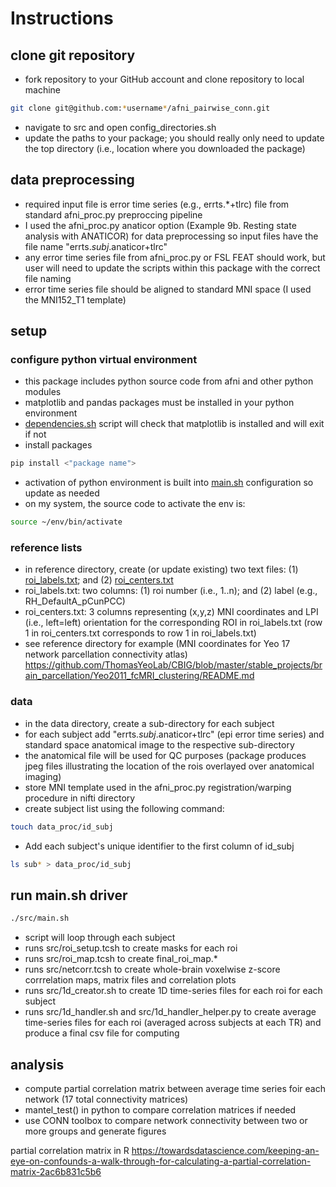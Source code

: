 # Instructions
## clone git repository
- fork repository to your GitHub account and clone repository to local machine <br/> 
```bash
git clone git@github.com:*username*/afni_pairwise_conn.git
```
- navigate to src and open config_directories.sh
- update the paths to your package; you should really only need to update the top directory (i.e., location where you downloaded the package)

## data preprocessing
- required input file is error time series (e.g., errts.*+tlrc) file from standard afni_proc.py preproccing pipeline 
- I used the afni_proc.py anaticor option (Example 9b. Resting state analysis with ANATICOR) for data preprocessing so input files have the file name "errts.*subj*.anaticor+tlrc"
- any error time series file from afni_proc.py or FSL FEAT should work, but user will need to update the scripts within this package with the correct file naming
- error time series file should be aligned to standard MNI space (I used the MNI152_T1 template)

## setup
### configure python virtual environment
- this package includes python source code from afni and other python modules
- matplotlib and pandas packages must be installed in your python environment
- [dependencies.sh](./src/dependencies.sh) script will check that matplotlib is installed and will exit if not
- install packages
```bash 
pip install <"package name">
```
- activation of python environment is built into [main.sh](./src/main.sh) configuration so update as needed
- on my system, the source code to activate the env is:
```bash
source ~/env/bin/activate
```

### reference lists
- in reference directory, create (or update existing) two text files: (1) [roi_labels.txt](./reference/roi_labels.txt.sh); and (2) [roi_centers.txt](./reference/roi_centers.txt.sh)
- roi_labels.txt: two columns: (1) roi number (i.e., 1..n); and (2) label (e.g., RH_DefaultA_pCunPCC)
- roi_centers.txt: 3 columns representing (x,y,z) MNI coordinates and LPI (i.e., left=left) orientation for the corresponding ROI in roi_labels.txt (row 1 in roi_centers.txt corresponds to row 1 in roi_labels.txt)
- see reference directory for example (MNI coordinates for Yeo 17 network parcellation connectivity atlas) https://github.com/ThomasYeoLab/CBIG/blob/master/stable_projects/brain_parcellation/Yeo2011_fcMRI_clustering/README.md

### data
- in the data directory, create a sub-directory for each subject 
- for each subject add "errts.*subj*.anaticor+tlrc" (epi error time series) and standard space anatomical image to the respective sub-directory
- the anatomical file will be used for QC purposes (package produces jpeg files illustrating the location of the rois overlayed over anatomical imaging)
- store MNI template used in the afni_proc.py registration/warping procedure in nifti directory
- create subject list using the following command:
```bash
touch data_proc/id_subj
```
- Add each subject's unique identifier to the first column of id_subj
```bash
ls sub* > data_proc/id_subj
```

## run main.sh driver
```bash
./src/main.sh
```
- script will loop through each subject
- runs src/roi_setup.tcsh to create masks for each roi
- runs src/roi_map.tcsh to create final_roi_map.*
- runs src/netcorr.tcsh to create whole-brain voxelwise z-score corrrelation maps, matrix files and correlation plots
- runs src/1d_creator.sh to create 1D time-series files for each roi for each subject
- runs src/1d_handler.sh and src/1d_handler_helper.py to create average time-series files for each roi (averaged across subjects at each TR) and produce a final csv file for computing 








## analysis
- compute partial correlation matrix between average time series foir each network (17 total connectivity matrices)
- mantel_test() in python to compare correlation matrices if needed
- use CONN toolbox to compare network connectivity between two or more groups and generate figures

partial correlation matrix in R
https://towardsdatascience.com/keeping-an-eye-on-confounds-a-walk-through-for-calculating-a-partial-correlation-matrix-2ac6b831c5b6
